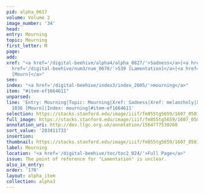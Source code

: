 ```yaml
---
pid: alpha_0617
volume: Volume 2
image_number: '34'
head:
entry: Mourning
topic: Mourning
first_letter: M
page:
add:
xref: "<a href='/digital-beehive/alpha4/alpha_0827/'>Sadness</a>|<a href='/digital-beehive/alpha3/alpha_0586/'>melancholy</a>|<a
  href='/digital-beehive/num3/num_0678/'>539 [Lamentation]</a>|<a href='/digital-beehive/num5/num_1385/'>1036
  [Mourn]</a>"
see:
index: "<a href='/digital-beehive/index3/index_2605/'>mourning</a>"
item: "#item-ef1664611"
unparsed:
line: 'Entry: Mourning|Topic: Mourning|Xref: Sadness|Xref: melancholy|Xref: 539 [Lamentation]|Xref:
  1036 [Mourn]|Index: mourning|#item-ef1664611'
selection: https://stacks.stanford.edu/image/iiif/fm855tg5659/1607_0501/709,1733,3065,549/full/0/default.jpg
full_image: https://stacks.stanford.edu/image/iiif/fm855tg5659/1607_0501/full/full/0/default.jpg
annotation_uri: http://dev.llgc.org.uk/annotation/1564777539260
sort_value: '203411733'
insertion:
thumbnail: https://stacks.stanford.edu/image/iiif/fm855tg5659/1607_0501/709,1733,600,180/250,/0/default.jpg
label: Mourning
location: "<a href='/digital-beehive/toc/toc2_024/'>Full Page</a>"
issue: The point of reference for "Lamentation" is unclear.
also_in_entry:
order: '170'
layout: alpha_item
collection: alpha3
---
```

